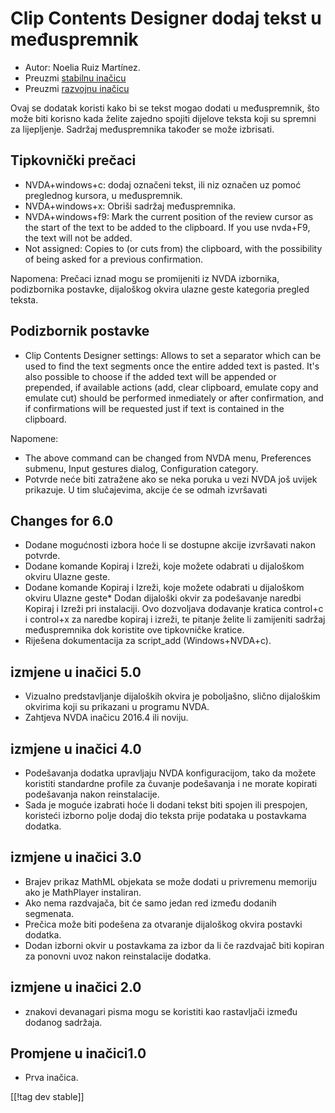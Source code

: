 # Clip Contents Designer dodaj tekst u međuspremnik #

*	Autor: Noelia Ruiz Martínez.
*	Preuzmi [stabilnu inačicu][1]
*	Preuzmi [razvojnu inačicu][2]

Ovaj se dodatak koristi kako bi se tekst mogao dodati u međuspremnik, što
može biti korisno kada želite zajedno spojiti dijelove teksta koji su
spremni za lijepljenje. Sadržaj međuspremnika također se može izbrisati.

## Tipkovnički prečaci ##
*	NVDA+windows+c: dodaj označeni tekst, ili niz označen uz pomoć preglednog
  kursora, u međuspremnik.
*	NVDA+windows+x: Obriši sadržaj međuspremnika.
*	NVDA+windows+f9: Mark the current position of the review cursor as the start of the text to be added to the clipboard. If you use nvda+F9, the text will not be added.
*	 Not assigned: Copies to (or cuts from) the clipboard, with the possibility of being asked for a previous confirmation.

Napomena: Prečaci iznad mogu se promijeniti iz NVDA izbornika, podizbornika
postavke, dijaloškog okvira ulazne geste kategoria pregled teksta.

## Podizbornik postavke ##
*	Clip Contents Designer settings: Allows to set a separator which can be used to find the text segments once the entire added text is pasted.
It's also possible to choose if the added text will be appended or prepended, if available actions (add, clear clipboard, emulate copy and emulate cut) should be performed inmediately or after confirmation, and if confirmations will be requested just if text is contained in the clipboard.

Napomene: 

*	The above command can be changed from NVDA menu, Preferences submenu,
  Input gestures dialog, Configuration category.
*	Potvrde neće biti zatražene ako se neka poruka u vezi NVDA još uvijek
  prikazuje. U tim slučajevima, akcije će se odmah izvršavati

## Changes for 6.0

*	 Dodane mogućnosti izbora hoće li se dostupne akcije izvršavati nakon potvrde.
*	Dodane komande Kopiraj i Izreži, koje možete odabrati u dijaloškom okviru Ulazne geste.
*	 Dodane komande Kopiraj i Izreži, koje možete odabrati u dijaloškom okviru Ulazne geste*	Dodan dijaloški okvir za podešavanje naredbi Kopiraj i Izreži pri instalaciji. Ovo dozvoljava dodavanje kratica control+c i control+x za naredbe kopiraj i izreži, te pitanje želite li zamijeniti sadržaj međuspremnika dok koristite ove tipkovničke kratice.
*	Riješena dokumentacija za script_add (Windows+NVDA+c).

## izmjene u inačici 5.0 ##

*	Vizualno predstavljanje dijaloških okvira je poboljašno, slično dijaloškim
  okvirima koji su prikazani u programu NVDA.
*	Zahtjeva NVDA inačicu 2016.4 ili noviju.

## izmjene u inačici 4.0 ##
*	Podešavanja dodatka upravljaju NVDA konfiguracijom, tako da možete
  koristiti standardne profile za čuvanje podešavanja i ne morate kopirati
  podešavanja nakon reinstalacije.
*	Sada je moguće izabrati hoće li dodani tekst biti spojen ili prespojen,
  koristeći izborno polje dodaj dio teksta prije podataka u postavkama
  dodatka.

## izmjene u inačici 3.0 ##
*	Brajev prikaz MathML objekata se može dodati u privremenu memoriju ako je
  MathPlayer instaliran.
*	Ako nema razdvajača, bit će samo jedan red između dodanih segmenata.
*	Prečica može biti podešena za otvaranje dijaloškog okvira postavki
  dodatka.
*	Dodan izborni okvir u postavkama za izbor da li če razdvajač biti kopiran
  za ponovni uvoz nakon reinstalacije dodatka.

## izmjene u inačici 2.0 ##
*	znakovi devanagari pisma mogu se koristiti kao rastavljači između dodanog
  sadržaja.

## Promjene u inačici1.0 ##
*	Prva inačica.

[[!tag dev stable]]

[1]: http://addons.nvda-project.org/files/get.php?file=ccd

[2]: http://addons.nvda-project.org/files/get.php?file=ccd-dev
